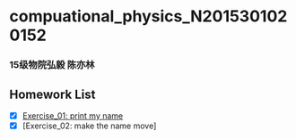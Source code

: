 # compuational_physics_N2015301020152
### 15级物院弘毅 陈亦林
## Homework List
- [x] [Exercise_01: print my name](https://github.com/chenyilin123/compuational_physics_N2015301020152/blob/master/%E7%AC%AC%E4%BA%8C%E6%AC%A1%E4%BD%9C%E4%B8%9A.py)
- [x] [Exercise_02: make the name move]
